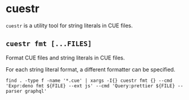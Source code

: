 # cuestr

`cuestr` is a utility tool for string literals in CUE files.

## `cuestr fmt [...FILES]`

Format CUE files and string literals in CUE files.

For each string literal format, a different formatter can be specified.

```console
find . -type f -name '*.cue' | xargs -I{} cuestr fmt {} --cmd 'Expr:deno fmt ${FILE} --ext js' --cmd 'Query:prettier ${FILE} --parser graphql'
```
